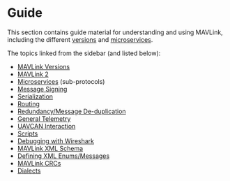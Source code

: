 # Guide

This section contains guide material for understanding and using MAVLink, including the different [versions](../guide/mavlink_version.md) and [microservices](../services/README.md).

The topics linked from the sidebar (and listed below):

- [MAVLink Versions](../guide/mavlink_version.md)
- [MAVLink 2](../guide/mavlink_2.md)
- [Microservices](../services/README.md) (sub-protocols)
- [Message Signing](../guide/message_signing.md)
- [Serialization](../guide/serialization.md)
- [Routing](../guide/routing.md)
- [Redundancy/Message De-duplication](../guide/redundancy_deduplication.md)
- [General Telemetry](../guide/general_telemetry.md)
- [UAVCAN Interaction](../guide/uavcan_interaction.md)
- [Scripts](../guide/scripts.md)
- [Debugging with Wireshark](../guide/wireshark.md)
- [MAVLink XML Schema](../guide/xml_schema.md)
- [Defining XML Enums/Messages](../guide/define_xml_element.md)
- [MAVLink CRCs](../guide/crc.md)
- [Dialects](../messages/README.md)
